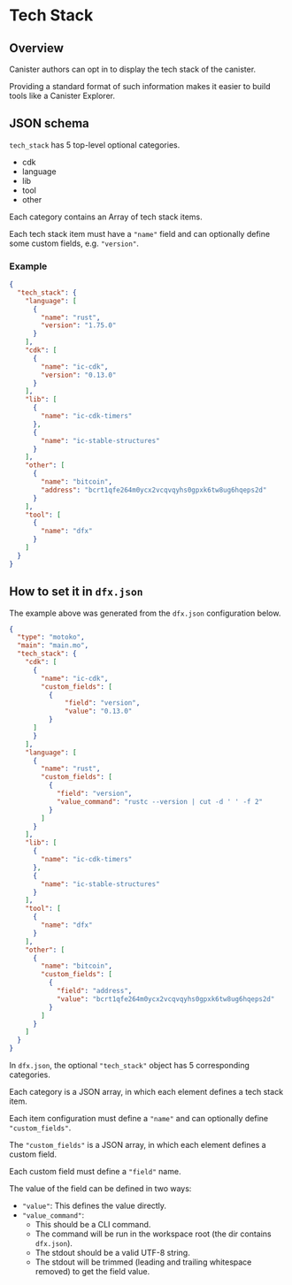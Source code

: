 # Tech Stack

## Overview

Canister authors can opt in to display the tech stack of the canister.

Providing a standard format of such information makes it easier to build tools like a Canister Explorer.

## JSON schema

`tech_stack` has 5 top-level optional categories.

- cdk
- language
- lib
- tool
- other

Each category contains an Array of tech stack items.

Each tech stack item must have a `"name"` field and can optionally define some custom fields, e.g. `"version"`.

### Example

```json
{
  "tech_stack": {
    "language": [
      {
        "name": "rust",
        "version": "1.75.0"
      }
    ],
    "cdk": [
      {
        "name": "ic-cdk",
        "version": "0.13.0"
      }
    ],
    "lib": [
      {
        "name": "ic-cdk-timers"
      },
      {
        "name": "ic-stable-structures"
      }
    ],
    "other": [
      {
        "name": "bitcoin",
        "address": "bcrt1qfe264m0ycx2vcqvqyhs0gpxk6tw8ug6hqeps2d"
      }
    ],
    "tool": [
      {
        "name": "dfx"
      }
    ]
  }
}
```

## How to set it in `dfx.json`

The example above was generated from the `dfx.json` configuration below.

```json
{
  "type": "motoko",
  "main": "main.mo",
  "tech_stack": {
    "cdk": [
      {
        "name": "ic-cdk",
        "custom_fields": [
          {
              "field": "version",
              "value": "0.13.0"
          }
      ]
      }
    ],
    "language": [
      {
        "name": "rust",
        "custom_fields": [
          {
            "field": "version",
            "value_command": "rustc --version | cut -d ' ' -f 2"
          }
        ]
      }
    ],
    "lib": [
      {
        "name": "ic-cdk-timers"
      },
      {
        "name": "ic-stable-structures"
      }
    ],
    "tool": [
      {
        "name": "dfx"
      }
    ],
    "other": [
      {
        "name": "bitcoin",
        "custom_fields": [
          {
            "field": "address",
            "value": "bcrt1qfe264m0ycx2vcqvqyhs0gpxk6tw8ug6hqeps2d"
          }
        ]
      }
    ]
  }
}
```

In `dfx.json`, the optional `"tech_stack"` object has 5 corresponding categories.

Each category is a JSON array, in which each element defines a tech stack item.

Each item configuration must define a `"name"` and can optionally define `"custom_fields"`.

The `"custom_fields"` is a JSON array, in which each element defines a custom field.

Each custom field must define a `"field"` name.

The value of the field can be defined in two ways:

- `"value"`: This defines the value directly.
- `"value_command"`:
  - This should be a CLI command.
  - The command will be run in the workspace root (the dir contains `dfx.json`). 
  - The stdout should be a valid UTF-8 string.
  - The stdout will be trimmed (leading and trailing whitespace removed) to get the field value.
